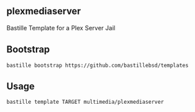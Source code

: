 ## plexmediaserver
Bastille Template for a Plex Server Jail

## Bootstrap
```shell
bastille bootstrap https://github.com/bastillebsd/templates
```

## Usage
```shell
bastille template TARGET multimedia/plexmediaserver
```
